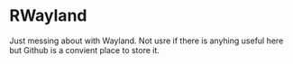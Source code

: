 # RWayland
Just messing about with Wayland. Not usre if there is anyhing useful here but Github is a convient place to store it.
